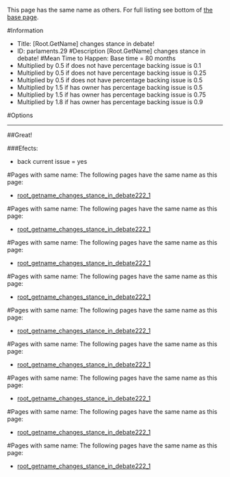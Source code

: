 This page has the same name as others. For full listing see bottom of [the base page](root_getname_changes_stance_in.md).

#Information
 - Title: [Root.GetName] changes stance in debate!
 - ID: parlaments.29
#Description
[Root.GetName] changes stance in debate!
#Mean Time to Happen:
Base time = 80 months
 - Multiplied by 0.5 if does not have percentage backing issue is 0.1
 - Multiplied by 0.5 if does not have percentage backing issue is 0.25
 - Multiplied by 0.5 if does not have percentage backing issue is 0.5
 - Multiplied by 1.5 if has owner has percentage backing issue is 0.5
 - Multiplied by 1.5 if has owner has percentage backing issue is 0.75
 - Multiplied by 1.8 if has owner has percentage backing issue is 0.9

#Options

___
##Great!

###Efects:<ul><li>back current issue = yes</li></ul>


#Pages with same name:
The following pages have the same name as this page:
 - [root_getname_changes_stance_in_debate222_1](root_getname_changes_stance_in_debate222_1.md)


#Pages with same name:
The following pages have the same name as this page:
 - [root_getname_changes_stance_in_debate222_1](root_getname_changes_stance_in_debate222_1.md)


#Pages with same name:
The following pages have the same name as this page:
 - [root_getname_changes_stance_in_debate222_1](root_getname_changes_stance_in_debate222_1.md)


#Pages with same name:
The following pages have the same name as this page:
 - [root_getname_changes_stance_in_debate222_1](root_getname_changes_stance_in_debate222_1.md)


#Pages with same name:
The following pages have the same name as this page:
 - [root_getname_changes_stance_in_debate222_1](root_getname_changes_stance_in_debate222_1.md)


#Pages with same name:
The following pages have the same name as this page:
 - [root_getname_changes_stance_in_debate222_1](root_getname_changes_stance_in_debate222_1.md)


#Pages with same name:
The following pages have the same name as this page:
 - [root_getname_changes_stance_in_debate222_1](root_getname_changes_stance_in_debate222_1.md)


#Pages with same name:
The following pages have the same name as this page:
 - [root_getname_changes_stance_in_debate222_1](root_getname_changes_stance_in_debate222_1.md)


#Pages with same name:
The following pages have the same name as this page:
 - [root_getname_changes_stance_in_debate222_1](root_getname_changes_stance_in_debate222_1.md)

